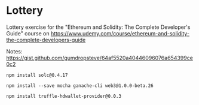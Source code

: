 # Lottery
Lottery exercise for the "Ethereum and Solidity: The Complete Developer's Guide" course on https://www.udemy.com/course/ethereum-and-solidity-the-complete-developers-guide

Notes: https://gist.github.com/gumdropsteve/64af5520a40446096076a654399ce0c2

```
npm install solc@0.4.17

npm install --save mocha ganache-cli web3@1.0.0-beta.26

npm install truffle-hdwallet-provider@0.0.3
```
